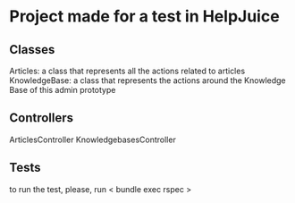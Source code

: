 # Project made for a test in HelpJuice

## Classes
Articles: a class that represents all the actions related to articles
KnowledgeBase: a class that represents the actions around the Knowledge Base of this admin prototype

## Controllers
ArticlesController
KnowledgebasesController

## Tests
to run the test, please, run < bundle exec rspec >
